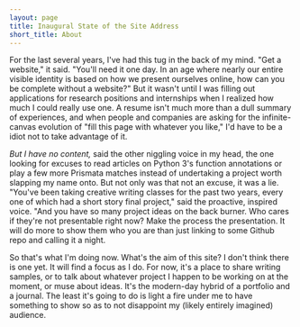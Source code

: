 ```yaml
---
layout: page
title: Inaugural State of the Site Address
short_title: About
---
```


For the last several years, I've had this tug in the back of my mind. "Get a website," it said. "You'll need it one day. In an age where nearly our entire visible identity is based on how we present ourselves online, how can you be complete without a website?" But it wasn't until I was filling out applications for research positions and internships when I realized how much I could really use one. A resume isn't much more than a dull summary of experiences, and when people and companies are asking for the infinite-canvas evolution of "fill this page with whatever you like," I'd have to be a idiot not to take advantage of it.

<i>But I have no content,</i> said the other niggling voice in my head, the one looking for excuses to read articles on Python 3's function annotations or play a few more Prismata matches instead of undertaking a project worth slapping my name onto. But not only was that not an excuse, it was a lie. "You've been taking creative writing classes for the past two years, every one of which had a short story final project," said the proactive, inspired voice. "And you have so many project ideas on the back burner. Who cares if they're not presentable right now? Make the process the presentation. It will do more to show them who you are than just linking to some Github repo and calling it a night.

So that's what I'm doing now. What's the aim of this site? I don't think there is one yet. It will find a focus as I do. For now, it's a place to share writing samples, or to talk about whatever project I happen to be working on at the moment, or muse about ideas. It's the modern-day hybrid of a portfolio and a journal. The least it's going to do is light a fire under me to have something to show so as to not disappoint my (likely entirely imagined) audience.
